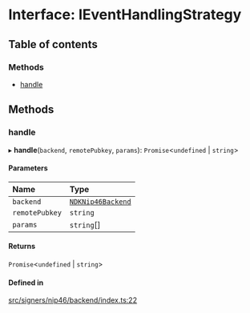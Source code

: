 # Interface: IEventHandlingStrategy

## Table of contents

### Methods

- [handle](../wiki/IEventHandlingStrategy#handle)

## Methods

### handle

▸ **handle**(`backend`, `remotePubkey`, `params`): `Promise`<`undefined` \| `string`\>

#### Parameters

| Name | Type |
| :------ | :------ |
| `backend` | [`NDKNip46Backend`](../wiki/NDKNip46Backend) |
| `remotePubkey` | `string` |
| `params` | `string`[] |

#### Returns

`Promise`<`undefined` \| `string`\>

#### Defined in

[src/signers/nip46/backend/index.ts:22](https://github.com/nostr-dev-kit/ndk/blob/1f6f222/src/signers/nip46/backend/index.ts#L22)
